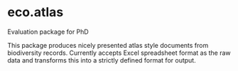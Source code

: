 # eco.atlas
Evaluation package for PhD

This package produces nicely presented atlas style documents from biodiversity records. 
Currently accepts Excel spreadsheet format as the raw data and transforms this into a strictly defined format for output.
